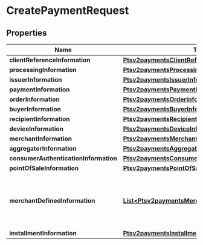 
# CreatePaymentRequest

## Properties
Name | Type | Description | Notes
------------ | ------------- | ------------- | -------------
**clientReferenceInformation** | [**Ptsv2paymentsClientReferenceInformation**](Ptsv2paymentsClientReferenceInformation.md) |  |  [optional]
**processingInformation** | [**Ptsv2paymentsProcessingInformation**](Ptsv2paymentsProcessingInformation.md) |  |  [optional]
**issuerInformation** | [**Ptsv2paymentsIssuerInformation**](Ptsv2paymentsIssuerInformation.md) |  |  [optional]
**paymentInformation** | [**Ptsv2paymentsPaymentInformation**](Ptsv2paymentsPaymentInformation.md) |  |  [optional]
**orderInformation** | [**Ptsv2paymentsOrderInformation**](Ptsv2paymentsOrderInformation.md) |  |  [optional]
**buyerInformation** | [**Ptsv2paymentsBuyerInformation**](Ptsv2paymentsBuyerInformation.md) |  |  [optional]
**recipientInformation** | [**Ptsv2paymentsRecipientInformation**](Ptsv2paymentsRecipientInformation.md) |  |  [optional]
**deviceInformation** | [**Ptsv2paymentsDeviceInformation**](Ptsv2paymentsDeviceInformation.md) |  |  [optional]
**merchantInformation** | [**Ptsv2paymentsMerchantInformation**](Ptsv2paymentsMerchantInformation.md) |  |  [optional]
**aggregatorInformation** | [**Ptsv2paymentsAggregatorInformation**](Ptsv2paymentsAggregatorInformation.md) |  |  [optional]
**consumerAuthenticationInformation** | [**Ptsv2paymentsConsumerAuthenticationInformation**](Ptsv2paymentsConsumerAuthenticationInformation.md) |  |  [optional]
**pointOfSaleInformation** | [**Ptsv2paymentsPointOfSaleInformation**](Ptsv2paymentsPointOfSaleInformation.md) |  |  [optional]
**merchantDefinedInformation** | [**List&lt;Ptsv2paymentsMerchantDefinedInformation&gt;**](Ptsv2paymentsMerchantDefinedInformation.md) | The object containing the custom data that the merchant defines.  |  [optional]
**installmentInformation** | [**Ptsv2paymentsInstallmentInformation**](Ptsv2paymentsInstallmentInformation.md) |  |  [optional]



